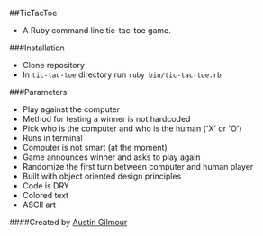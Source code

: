 ##TicTacToe
- A Ruby command line tic-tac-toe game.

###Installation
- Clone repository
- In `tic-tac-toe` directory run `ruby bin/tic-tac-toe.rb`

###Parameters
- Play against the computer
- Method for testing a winner is not hardcoded
- Pick who is the computer and who is the human ('X' or 'O')
- Runs in terminal
- Computer is not smart (at the moment)
- Game announces winner and asks to play again
- Randomize the first turn between computer and human player
- Built with object oriented design principles
- Code is DRY
- Colored text 
- ASCII art 

####Created by 
[Austin Gilmour](http://www.austingilmour.com)
